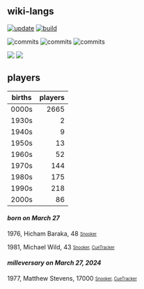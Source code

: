 ## wiki-langs
[![update](https://github.com/dreamerminsk/wiki-langs/actions/workflows/update-tables.yml/badge.svg)](https://github.com/dreamerminsk/wiki-langs/actions/workflows/update-tables.yml)
[![build](https://github.com/dreamerminsk/wiki-langs/actions/workflows/build.yml/badge.svg)](https://github.com/dreamerminsk/wiki-langs/actions/workflows/build.yml)

![commits](https://img.shields.io/github/commit-activity/y/dreamerminsk/wiki-langs)
![commits](https://img.shields.io/github/commit-activity/m/dreamerminsk/wiki-langs)
![commits](https://img.shields.io/github/commit-activity/w/dreamerminsk/wiki-langs)

![](https://img.shields.io/github/languages/code-size/dreamerminsk/wiki-langs)
![](https://img.shields.io/github/repo-size/dreamerminsk/wiki-langs)

## players
| births | players |
| :----: | ------: |
| 0000s | 2665 |
| 1930s | 2 |
| 1940s | 9 |
| 1950s | 13 |
| 1960s | 52 |
| 1970s | 144 |
| 1980s | 175 |
| 1990s | 218 |
| 2000s | 86 |

#### ***born on March 27***
1976, Hicham Baraka, 48 <sub><sup>[Snooker](http://www.snooker.org/res/index.asp?player=2711)</sup></sub>

1981, Michael Wild, 43 <sub><sup>[Snooker](http://www.snooker.org/res/index.asp?player=124), [CueTracker](http://cuetracker.net/Players/michael-wild/)</sup></sub>


#### ***milleversary on March 27, 2024***
1977, Matthew Stevens, 17000 <sub><sup>[Snooker](http://www.snooker.org/res/index.asp?player=9), [CueTracker](http://cuetracker.net/Players/matthew-stevens/)</sup></sub>



